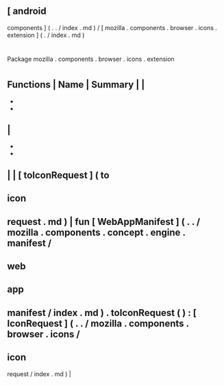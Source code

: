 [
android
-
components
]
(
.
.
/
index
.
md
)
/
[
mozilla
.
components
.
browser
.
icons
.
extension
]
(
.
/
index
.
md
)
#
#
Package
mozilla
.
components
.
browser
.
icons
.
extension
#
#
#
Functions
|
Name
|
Summary
|
|
-
-
-
|
-
-
-
|
|
[
toIconRequest
]
(
to
-
icon
-
request
.
md
)
|
fun
[
WebAppManifest
]
(
.
.
/
mozilla
.
components
.
concept
.
engine
.
manifest
/
-
web
-
app
-
manifest
/
index
.
md
)
.
toIconRequest
(
)
:
[
IconRequest
]
(
.
.
/
mozilla
.
components
.
browser
.
icons
/
-
icon
-
request
/
index
.
md
)
|
